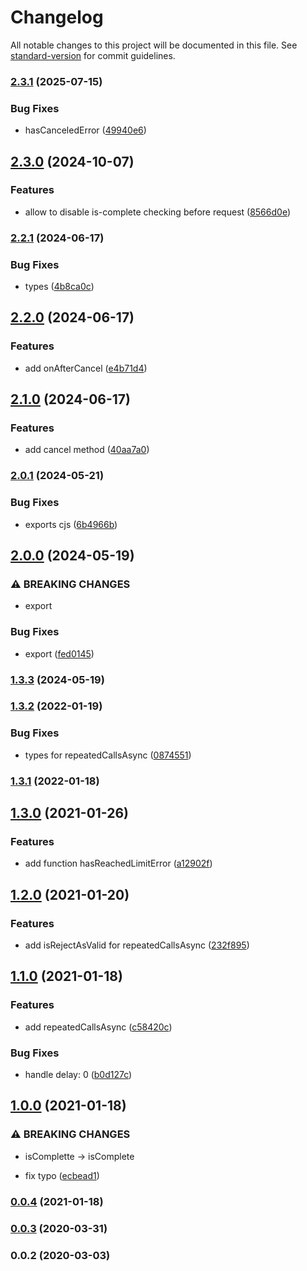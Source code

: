 # Changelog

All notable changes to this project will be documented in this file. See [standard-version](https://github.com/conventional-changelog/standard-version) for commit guidelines.

### [2.3.1](https://github.com/Krivega/repeated-calls/compare/v2.3.0...v2.3.1) (2025-07-15)

### Bug Fixes

- hasCanceledError ([49940e6](https://github.com/Krivega/repeated-calls/commit/49940e67bfd6c0b7429b3fba035f7d219ac57b87))

## [2.3.0](https://github.com/Krivega/repeated-calls/compare/v2.2.1...v2.3.0) (2024-10-07)

### Features

- allow to disable is-complete checking before request ([8566d0e](https://github.com/Krivega/repeated-calls/commit/8566d0ecfde7b62b1d513dfbc205e9f950590a94))

### [2.2.1](https://github.com/Krivega/repeated-calls/compare/v2.2.0...v2.2.1) (2024-06-17)

### Bug Fixes

- types ([4b8ca0c](https://github.com/Krivega/repeated-calls/commit/4b8ca0c5b0079232b217de08cddcd2202999419d))

## [2.2.0](https://github.com/Krivega/repeated-calls/compare/v2.1.0...v2.2.0) (2024-06-17)

### Features

- add onAfterCancel ([e4b71d4](https://github.com/Krivega/repeated-calls/commit/e4b71d4d2f00a63a3db0f1d5a734a1cd003432ee))

## [2.1.0](https://github.com/Krivega/repeated-calls/compare/v2.0.1...v2.1.0) (2024-06-17)

### Features

- add cancel method ([40aa7a0](https://github.com/Krivega/repeated-calls/commit/40aa7a00228dd2ab5dd7a29be7f263fe2e628903))

### [2.0.1](https://github.com/Krivega/repeated-calls/compare/v2.0.0...v2.0.1) (2024-05-21)

### Bug Fixes

- exports cjs ([6b4966b](https://github.com/Krivega/repeated-calls/commit/6b4966bd5afc7676c67bddd77572585a7f85ebbb))

## [2.0.0](https://github.com/Krivega/repeated-calls/compare/v1.3.3...v2.0.0) (2024-05-19)

### ⚠ BREAKING CHANGES

- export

### Bug Fixes

- export ([fed0145](https://github.com/Krivega/repeated-calls/commit/fed01450903b688522f710809003cbf564e35f7d))

### [1.3.3](https://github.com/Krivega/repeated-calls/compare/v1.3.2...v1.3.3) (2024-05-19)

### [1.3.2](https://github.com/Krivega/repeated-calls/compare/v1.3.1...v1.3.2) (2022-01-19)

### Bug Fixes

- types for repeatedCallsAsync ([0874551](https://github.com/Krivega/repeated-calls/commit/0874551076db788d3b9338c0b779e0467b60a139))

### [1.3.1](https://github.com/Krivega/repeated-calls/compare/v1.3.0...v1.3.1) (2022-01-18)

## [1.3.0](https://github.com/Krivega/repeated-calls/compare/v1.2.0...v1.3.0) (2021-01-26)

### Features

- add function hasReachedLimitError ([a12902f](https://github.com/Krivega/repeated-calls/commit/a12902f4b880a051e8021591d95ff989d7cce5d7))

## [1.2.0](https://github.com/Krivega/repeated-calls/compare/v1.1.0...v1.2.0) (2021-01-20)

### Features

- add isRejectAsValid for repeatedCallsAsync ([232f895](https://github.com/Krivega/repeated-calls/commit/232f895c677ec52ee97cc85627893f234e39796c))

## [1.1.0](https://github.com/Krivega/repeated-calls/compare/v1.0.0...v1.1.0) (2021-01-18)

### Features

- add repeatedCallsAsync ([c58420c](https://github.com/Krivega/repeated-calls/commit/c58420c32b0e78cb2413c289ec384a1f55bc9a69))

### Bug Fixes

- handle delay: 0 ([b0d127c](https://github.com/Krivega/repeated-calls/commit/b0d127c727a3e21c8d7f384bf04beba7053bbe4f))

## [1.0.0](https://github.com/Krivega/repeated-calls/compare/v0.0.4...v1.0.0) (2021-01-18)

### ⚠ BREAKING CHANGES

- isComplette -> isComplete

- fix typo ([ecbead1](https://github.com/Krivega/repeated-calls/commit/ecbead1b30541316c400fd92b5d720de8641b542))

### [0.0.4](https://github.com/Krivega/repeated-calls/compare/v0.0.3...v0.0.4) (2021-01-18)

### [0.0.3](https://github.com/Krivega/repeated-calls/compare/v0.0.2...v0.0.3) (2020-03-31)

### 0.0.2 (2020-03-03)
